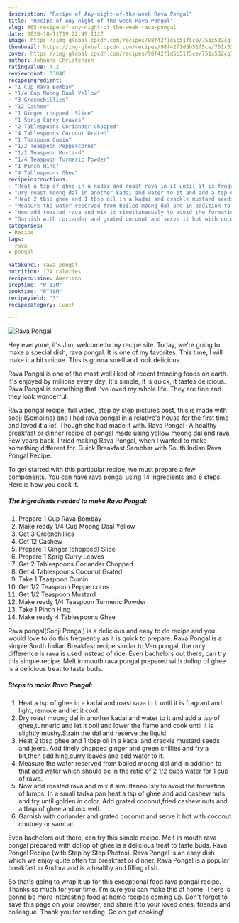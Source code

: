 ```yaml
---
description: "Recipe of Any-night-of-the-week Rava Pongal"
title: "Recipe of Any-night-of-the-week Rava Pongal"
slug: 365-recipe-of-any-night-of-the-week-rava-pongal
date: 2020-10-11T19:22:49.112Z
image: https://img-global.cpcdn.com/recipes/98f42f1d5b51f5ce/751x532cq70/rava-pongal-recipe-main-photo.jpg
thumbnail: https://img-global.cpcdn.com/recipes/98f42f1d5b51f5ce/751x532cq70/rava-pongal-recipe-main-photo.jpg
cover: https://img-global.cpcdn.com/recipes/98f42f1d5b51f5ce/751x532cq70/rava-pongal-recipe-main-photo.jpg
author: Johanna Christensen
ratingvalue: 4.2
reviewcount: 33046
recipeingredient:
- "1 Cup Rava Bombay"
- "1/4 Cup Moong Daal Yellow"
- "3 Greenchillies"
- "12 Cashew"
- "1 Ginger chopped  Slice"
- "1 Sprig Curry Leaves"
- "2 Tablespoons Coriander Chopped"
- "4 Tablespoons Coconut Grated"
- "1 Teaspoon Cumin"
- "1/2 Teaspoon Peppercorns"
- "1/2 Teaspoon Mustard"
- "1/4 Teaspoon Turmeric Powder"
- "1 Pinch Hing"
- "4 Tablespoons Ghee"
recipeinstructions:
- "Heat a tsp of ghee in a kadai and roast rava in it until it is fragrant and light, remove and let it cool."
- "Dry roast moong dal in another kadai and water to it and add a tsp of ghee,turmeric and let it boil and lower the flame and cook until it is slightly mushy.Strain the dal and reserve the liquid."
- "Heat 2 tbsp ghee and 1 tbsp oil in a kadai and crackle mustard seeds and jeera. Add finely chopped ginger and green chillies and fry a bit,then add hing,curry leaves and add water to it."
- "Measure the water reserved from boiled moong dal and in addition to that add water which should be in the ratio of 2 1/2 cups water for 1 cup of rawa."
- "Now add roasted rava and mix it simultaneously to avoid the formation of lumps. In a small tadka pan heat a tsp of ghee and add cashew nuts and fry until golden in color. Add grated coconut,fried cashew nuts and a tbsp of ghee and mix well."
- "Garnish with coriander and grated coconut and serve it hot with coconut chutney or sambar."
categories:
- Recipe
tags:
- rava
- pongal

katakunci: rava pongal 
nutrition: 174 calories
recipecuisine: American
preptime: "PT13M"
cooktime: "PT48M"
recipeyield: "3"
recipecategory: Lunch

---
```



![Rava Pongal](https://img-global.cpcdn.com/recipes/98f42f1d5b51f5ce/751x532cq70/rava-pongal-recipe-main-photo.jpg)

Hey everyone, it's Jim, welcome to my recipe site. Today, we're going to make a special dish, rava pongal. It is one of my favorites. This time, I will make it a bit unique. This is gonna smell and look delicious.

Rava Pongal is one of the most well liked of recent trending foods on earth. It's enjoyed by millions every day. It's simple, it is quick, it tastes delicious. Rava Pongal is something that I've loved my whole life. They are fine and they look wonderful.

Rava pongal recipe, full video, step by step pictures post, this is made with sooji (Semolina) and I had rava pongal in a relative&#39;s house for the first time and loved it a lot. Though she had made it with. Rava Pongal- A healthy breakfast or dinner recipe of pongal made using yellow moong dal and rava Few years back, I tried making Rava Pongal, when I wanted to make something different for. Quick Breakfast Sambhar with South Indian Rava Pongal Recipe.


To get started with this particular recipe, we must prepare a few components. You can have rava pongal using 14 ingredients and 6 steps. Here is how you cook it.

<!--inarticleads1-->

##### The ingredients needed to make Rava Pongal:

1. Prepare 1 Cup Rava Bombay
1. Make ready 1/4 Cup Moong Daal Yellow
1. Get 3 Greenchillies
1. Get 12 Cashew
1. Prepare 1 Ginger (chopped)  Slice
1. Prepare 1 Sprig Curry Leaves
1. Get 2 Tablespoons Coriander Chopped
1. Get 4 Tablespoons Coconut Grated
1. Take 1 Teaspoon Cumin
1. Get 1/2 Teaspoon Peppercorns
1. Get 1/2 Teaspoon Mustard
1. Make ready 1/4 Teaspoon Turmeric Powder
1. Take 1 Pinch Hing
1. Make ready 4 Tablespoons Ghee


Rava pongal(Sooji Pongal) is a delicious and easy to do recipe and you would love to do this frequently as it is quick to prepare. Rava Pongal is a simple South Indian Breakfast recipe similar to Ven pongal, the only difference is rava is used instead of rice. Even bachelors out there, can try this simple recipe. Melt in mouth rava pongal prepared with dollop of ghee is a delicious treat to taste buds. 

<!--inarticleads2-->

##### Steps to make Rava Pongal:

1. Heat a tsp of ghee in a kadai and roast rava in it until it is fragrant and light, remove and let it cool.
1. Dry roast moong dal in another kadai and water to it and add a tsp of ghee,turmeric and let it boil and lower the flame and cook until it is slightly mushy.Strain the dal and reserve the liquid.
1. Heat 2 tbsp ghee and 1 tbsp oil in a kadai and crackle mustard seeds and jeera. Add finely chopped ginger and green chillies and fry a bit,then add hing,curry leaves and add water to it.
1. Measure the water reserved from boiled moong dal and in addition to that add water which should be in the ratio of 2 1/2 cups water for 1 cup of rawa.
1. Now add roasted rava and mix it simultaneously to avoid the formation of lumps. In a small tadka pan heat a tsp of ghee and add cashew nuts and fry until golden in color. Add grated coconut,fried cashew nuts and a tbsp of ghee and mix well.
1. Garnish with coriander and grated coconut and serve it hot with coconut chutney or sambar.


Even bachelors out there, can try this simple recipe. Melt in mouth rava pongal prepared with dollop of ghee is a delicious treat to taste buds. Rava Pongal Recipe (with Step by Step Photos). Rava Pongal is an easy dish which we enjoy quite often for breakfast or dinner. Rava Pongal is a popular breakfast in Andhra and is a healthy and filling dish. 

So that's going to wrap it up for this exceptional food rava pongal recipe. Thanks so much for your time. I'm sure you can make this at home. There is gonna be more interesting food at home recipes coming up. Don't forget to save this page on your browser, and share it to your loved ones, friends and colleague. Thank you for reading. Go on get cooking!
